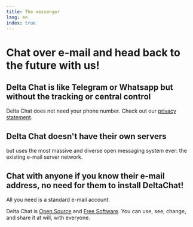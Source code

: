 ```yaml
---
title: The messenger
lang: en
index: true
---
```


<h1 class="landing-heading">Chat over e-mail and head back to the future with us!</h1>

<div class="landing-info col-desk-4 col-desk-shift-2">
  <h2>Delta Chat is like Telegram or Whatsapp but without the tracking or central control</h2>
  <p>
    Delta Chat does not need your phone number. Check out our <a href="gdpr">privacy statement</a>.
  </p>
</div>

<div class="landing-info col-desk-4 col-desk-shift-6">
  <h2>Delta Chat doesn't have their own servers</h2>
  <p>
    but uses the most massive and diverse open messaging system ever: the existing e-mail server network.
  </p>
</div>

<div class="landing-info col-desk-4 col-desk-shift-2">
  <h2>
    Chat with anyone if you know their e-mail address, no need for them to install DeltaChat!
  </h2>
  <p>
    All you need is a standard e-mail account.
  </p>
</div>

<div class="col-desk-8 col-desk-shift-2">
<p>
  Delta Chat is <a href="https://en.wikipedia.org/wiki/Open-source_software">Open Source</a> and <a href="https://en.wikipedia.org/wiki/Free_software">Free Software</a>. You can use, see, change, and share it at will, with everyone.
</p>
</div>
